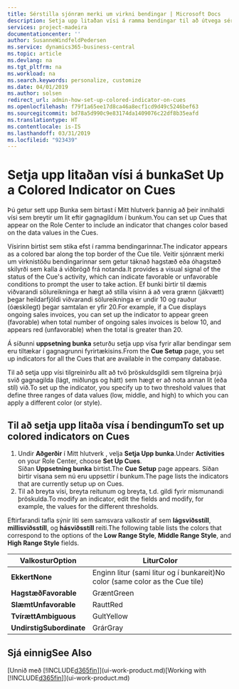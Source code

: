 ```yaml
---
title: Sérstilla sjónræn merki um virkni bendingar | Microsoft Docs
description: Setja upp litaðan vísi á ramma bendingar til að útvega sérsniðið sjónrænt merki um virkni bendingar.
services: project-madeira
documentationcenter: ''
author: SusanneWindfeldPedersen
ms.service: dynamics365-business-central
ms.topic: article
ms.devlang: na
ms.tgt_pltfrm: na
ms.workload: na
ms.search.keywords: personalize, customize
ms.date: 04/01/2019
ms.author: solsen
redirect_url: admin-how-set-up-colored-indicator-on-cues
ms.openlocfilehash: f79f1a65ee17d8ca46a8ecf1cd9d49c5246bef63
ms.sourcegitcommit: bd78a5d990c9e83174da1409076c22df8b35eafd
ms.translationtype: HT
ms.contentlocale: is-IS
ms.lasthandoff: 03/31/2019
ms.locfileid: "923439"
---
```

# <a name="set-up-a-colored-indicator-on-cues"></a><span data-ttu-id="e4f81-103">Setja upp litaðan vísi á bunka</span><span class="sxs-lookup"><span data-stu-id="e4f81-103">Set Up a Colored Indicator on Cues</span></span>
<span data-ttu-id="e4f81-104">Þú getur sett upp Bunka sem birtast í Mitt hlutverk þannig að þeir innihaldi vísi sem breytir um lit eftir gagnagildum í bunkum.</span><span class="sxs-lookup"><span data-stu-id="e4f81-104">You can set up Cues that appear on the Role Center to include an indicator that changes color based on the data values in the Cues.</span></span>

<span data-ttu-id="e4f81-105">Vísirinn birtist sem stika efst í ramma bendingarinnar.</span><span class="sxs-lookup"><span data-stu-id="e4f81-105">The indicator appears as a colored bar along the top border of the Cue tile.</span></span> <span data-ttu-id="e4f81-106">Veitir sjónrænt merki um virknistöðu bendingarinnar sem getur táknað hagstæð eða óhagstæð skilyrði sem kalla á viðbrögð frá notanda.</span><span class="sxs-lookup"><span data-stu-id="e4f81-106">It provides a visual signal of the status of the Cue's activity, which can indicate favorable or unfavorable conditions to prompt the user to take action.</span></span> <span data-ttu-id="e4f81-107">Ef bunki birtir til dæmis viðvarandi sölureikninga er hægt að stilla vísinn á að vera grænn (jákvætt) þegar heildarfjöldi viðvarandi sölureikninga er undir 10 og rauður (óæskilegt) þegar samtalan er yfir 20.</span><span class="sxs-lookup"><span data-stu-id="e4f81-107">For example, if a Cue displays ongoing sales invoices, you can set up the indicator to appear green (favorable) when total number of ongoing sales invoices is below 10, and appears red (unfavorable) when the total is greater than 20.</span></span>

<span data-ttu-id="e4f81-108">Á síðunni **uppsetning bunka** seturðu setja upp vísa fyrir allar bendingar sem eru tiltækar í gagnagrunni fyrirtækisins.</span><span class="sxs-lookup"><span data-stu-id="e4f81-108">From the **Cue Setup** page, you set up indicators for all the Cues that are available in the company database.</span></span>

<span data-ttu-id="e4f81-109">Til að setja upp vísi tilgreinirðu allt að tvö þröskuldsgildi sem tilgreina þrjú svið gagnagilda (lágt, miðlungs og hátt) sem hægt er að nota annan lit (eða stíl) við.</span><span class="sxs-lookup"><span data-stu-id="e4f81-109">To set up the indicator, you specify up to two threshold values that define three ranges of data values (low, middle, and high) to which you can apply a different color (or style).</span></span>

## <a name="to-set-up-colored-indicators-on-cues"></a><span data-ttu-id="e4f81-110">Til að setja upp litaða vísa í bendingum</span><span class="sxs-lookup"><span data-stu-id="e4f81-110">To set up colored indicators on Cues</span></span>
1. <span data-ttu-id="e4f81-111">Undir **Aðgerðir** í Mitt hlutverk , velja **Setja Upp bunka**.</span><span class="sxs-lookup"><span data-stu-id="e4f81-111">Under **Activities** on your Role Center, choose **Set Up Cues**.</span></span>  
   <span data-ttu-id="e4f81-112">Síðan **Uppsetning bunka** birtist.</span><span class="sxs-lookup"><span data-stu-id="e4f81-112">The **Cue Setup** page appears.</span></span> <span data-ttu-id="e4f81-113">Síðan birtir vísana sem nú eru uppsettir í bunkum.</span><span class="sxs-lookup"><span data-stu-id="e4f81-113">The page lists the indicators that are currently setup up on Cues.</span></span>
2. <span data-ttu-id="e4f81-114">Til að breyta vísi, breyta reitunum og breyta, t.d. gildi fyrir mismunandi þröskulda.</span><span class="sxs-lookup"><span data-stu-id="e4f81-114">To modify an indicator, edit the fields and modify, for example, the values for the different thresholds.</span></span>  

<span data-ttu-id="e4f81-115">Eftirfarandi tafla sýnir liti sem samsvara valkostir af sem **lágsviðsstíll**, **millisviðsstíll**, og **hásviðsstíll** reiti.</span><span class="sxs-lookup"><span data-stu-id="e4f81-115">The following table lists the colors that correspond to the options of the **Low Range Style**, **Middle Range Style**, and **High Range Style** fields.</span></span>

| <span data-ttu-id="e4f81-116">Valkostur</span><span class="sxs-lookup"><span data-stu-id="e4f81-116">Option</span></span> | <span data-ttu-id="e4f81-117">Litur</span><span class="sxs-lookup"><span data-stu-id="e4f81-117">Color</span></span> |
| --- | --- |
| <span data-ttu-id="e4f81-118">**Ekkert**</span><span class="sxs-lookup"><span data-stu-id="e4f81-118">**None**</span></span> |<span data-ttu-id="e4f81-119">Enginn litur (sami litur og í bunkareit)</span><span class="sxs-lookup"><span data-stu-id="e4f81-119">No color (same color as the Cue tile)</span></span>|
| <span data-ttu-id="e4f81-120">**Hagstæð**</span><span class="sxs-lookup"><span data-stu-id="e4f81-120">**Favorable**</span></span> |<span data-ttu-id="e4f81-121">Grænt</span><span class="sxs-lookup"><span data-stu-id="e4f81-121">Green</span></span> |
| <span data-ttu-id="e4f81-122">**Slæmt**</span><span class="sxs-lookup"><span data-stu-id="e4f81-122">**Unfavorable**</span></span> |<span data-ttu-id="e4f81-123">Rautt</span><span class="sxs-lookup"><span data-stu-id="e4f81-123">Red</span></span> |
| <span data-ttu-id="e4f81-124">**Tvírætt**</span><span class="sxs-lookup"><span data-stu-id="e4f81-124">**Ambiguous**</span></span> |<span data-ttu-id="e4f81-125">Gult</span><span class="sxs-lookup"><span data-stu-id="e4f81-125">Yellow</span></span> |
| <span data-ttu-id="e4f81-126">**Undirstig**</span><span class="sxs-lookup"><span data-stu-id="e4f81-126">**Subordinate**</span></span> |<span data-ttu-id="e4f81-127">Grár</span><span class="sxs-lookup"><span data-stu-id="e4f81-127">Gray</span></span> |

## <a name="see-also"></a><span data-ttu-id="e4f81-128">Sjá einnig</span><span class="sxs-lookup"><span data-stu-id="e4f81-128">See Also</span></span>
<span data-ttu-id="e4f81-129">[Unnið með [!INCLUDE[d365fin](includes/d365fin_md.md)]](ui-work-product.md)</span><span class="sxs-lookup"><span data-stu-id="e4f81-129">[Working with [!INCLUDE[d365fin](includes/d365fin_md.md)]](ui-work-product.md)</span></span>
